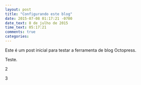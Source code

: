 ```yaml
---
layout: post
title: "Configurando este blog"
date: 2015-07-08 01:17:21 -0700
date_text: 8 de julho de 2015
time_text: 05:17:21
comments: true
categories:
---
```

Este é um post inicial para testar a ferramenta de blog Octopress.

Teste.

2

3